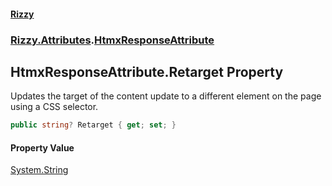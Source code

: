 #### [Rizzy](index.md 'index')
### [Rizzy.Attributes](Rizzy.Attributes.md 'Rizzy.Attributes').[HtmxResponseAttribute](Rizzy.Attributes.HtmxResponseAttribute.md 'Rizzy.Attributes.HtmxResponseAttribute')

## HtmxResponseAttribute.Retarget Property

Updates the target of the content update to a different element on the page using a CSS selector.

```csharp
public string? Retarget { get; set; }
```

#### Property Value
[System.String](https://docs.microsoft.com/en-us/dotnet/api/System.String 'System.String')